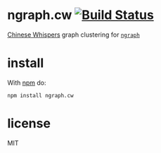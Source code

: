 # ngraph.cw [![Build Status](https://travis-ci.org/anvaka/ngraph.cw.svg)](https://travis-ci.org/anvaka/ngraph.cw)

[Chinese Whispers](http://wortschatz.uni-leipzig.de/~cbiemann/pub/2006/BiemannTextGraph06.pdf)
graph clustering for [`ngraph`](https://github.com/anvaka/ngraph.graph)

# install

With [npm](https://npmjs.org) do:

```
npm install ngraph.cw
```

# license

MIT
